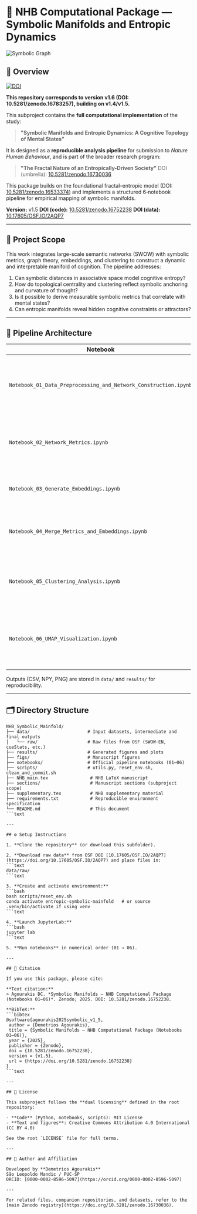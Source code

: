 # 🧠 NHB Computational Package — Symbolic Manifolds and Entropic Dynamics

![Symbolic Graph](figs/cover_symbolic_graph.png)

## 📘 Overview

[![DOI](https://zenodo.org/badge/DOI/10.5281/zenodo.16783257.svg)](https://doi.org/10.5281/zenodo.16783257)

**This repository corresponds to version v1.6 (DOI: 10.5281/zenodo.16783257), building on v1.4/v1.5.**

This subproject contains the **full computational implementation** of the study:

> **"Symbolic Manifolds and Entropic Dynamics: A Cognitive Topology of Mental States"**

It is designed as a **reproducible analysis pipeline** for submission to *Nature Human Behaviour*, and is part of the broader research program:
> **"The Fractal Nature of an Entropically-Driven Society"**
> DOI (umbrella): [10.5281/zenodo.16730036](https://doi.org/10.5281/zenodo.16730036)

This package builds on the foundational fractal–entropic model (DOI: [10.5281/zenodo.16533374](https://doi.org/10.5281/zenodo.16533374)) and implements a structured 6‑notebook pipeline for empirical mapping of symbolic manifolds.

**Version:** v1.5
**DOI (code):** [10.5281/zenodo.16752238](https://doi.org/10.5281/zenodo.16752238)
**DOI (data):** [10.17605/OSF.IO/2AQP7](https://doi.org/10.17605/OSF.IO/2AQP7)

---

## 🔭 Project Scope

This work integrates large-scale semantic networks (SWOW) with symbolic metrics, graph theory, embeddings, and clustering to construct a dynamic and interpretable manifold of cognition. The pipeline addresses:

1. Can symbolic distances in associative space model cognitive entropy?
2. How do topological centrality and clustering reflect symbolic anchoring and curvature of thought?
3. Is it possible to derive measurable symbolic metrics that correlate with mental states?
4. Can entropic manifolds reveal hidden cognitive constraints or attractors?

---

## 🧪 Pipeline Architecture

| Notebook | Description |
|----------|-------------|
| `Notebook_01_Data_Preprocessing_and_Network_Construction.ipynb` | Load SWOW dataset, clean associations, build weighted directed graph |
| `Notebook_02_Network_Metrics.ipynb` | Compute centrality measures, strengths, PageRank, clustering coefficients |
| `Notebook_03_Generate_Embeddings.ipynb` | Generate node embeddings (SVD or Node2Vec) |
| `Notebook_04_Merge_Metrics_and_Embeddings.ipynb` | Merge symbolic metrics with embeddings into a unified dataset |
| `Notebook_05_Clustering_Analysis.ipynb` | Determine optimal cluster number via silhouette analysis, assign labels |
| `Notebook_06_UMAP_Visualization.ipynb` | Project embeddings to 2D (UMAP or PCA fallback), visualize clusters |

Outputs (CSV, NPY, PNG) are stored in `data/` and `results/` for reproducibility.

---

## 🗂 Directory Structure

```text
NHB_Symbolic_Mainfold/
├── data/                      # Input datasets, intermediate and final outputs
│   └── raw/                   # Raw files from OSF (SWOW-EN, cueStats, etc.)
├── results/                   # Generated figures and plots
├── figs/                      # Manuscript figures
├── notebooks/                 # Official pipeline notebooks (01–06)
├── scripts/                   # utils.py, reset_env.sh, clean_and_commit.sh
├── NHB_main.tex                # NHB LaTeX manuscript
├── sections/                   # Manuscript sections (subproject scope)
├── supplementary.tex           # NHB supplementary material
├── requirements.txt            # Reproducible environment specification
└── README.md                   # This document
```text

---

## ⚙️ Setup Instructions

1. **Clone the repository** (or download this subfolder).

2. **Download raw data** from OSF DOI [10.17605/OSF.IO/2AQP7](https://doi.org/10.17605/OSF.IO/2AQP7) and place files in:
```text
data/raw/
```text

3. **Create and activate environment:**
```bash
bash scripts/reset_env.sh
conda activate entropic-symbolic-mainfold   # or source .venv/bin/activate if using venv
```text

4. **Launch JupyterLab:**
```bash
jupyter lab
```text

5. **Run notebooks** in numerical order (01 → 06).

---

## 📎 Citation

If you use this package, please cite:

**Text citation:**
> Agourakis DC. *Symbolic Manifolds — NHB Computational Package (Notebooks 01–06)*. Zenodo; 2025. DOI: 10.5281/zenodo.16752238.

**BibTeX:**
```bibtex
@software{agourakis2025symbolic_v1_5,
 author = {Demetrios Agourakis},
 title = {Symbolic Manifolds — NHB Computational Package (Notebooks 01–06)},
 year = {2025},
 publisher = {Zenodo},
 doi = {10.5281/zenodo.16752238},
 version = {v1.5},
 url = {https://doi.org/10.5281/zenodo.16752238}
}
```text

---

## 📜 License

This subproject follows the **dual licensing** defined in the root repository:

- **Code** (Python, notebooks, scripts): MIT License
- **Text and figures**: Creative Commons Attribution 4.0 International (CC BY 4.0)

See the root `LICENSE` file for full terms.

---

## 🧠 Author and Affiliation

Developed by **Demetrios Agourakis**
São Leopoldo Mandic / PUC-SP
ORCID: [0000-0002-8596-5097](https://orcid.org/0000-0002-8596-5097)

---

For related files, companion repositories, and datasets, refer to the [main Zenodo registry](https://doi.org/10.5281/zenodo.16730036).
